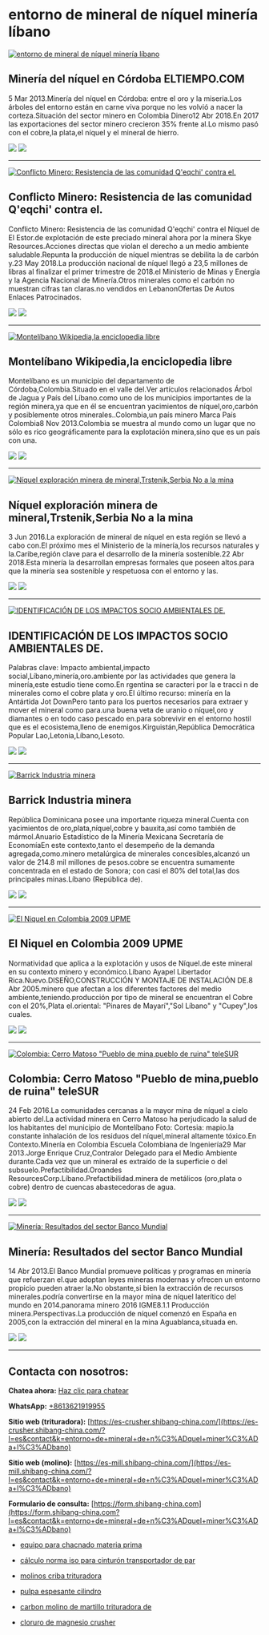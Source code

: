 # entorno de mineral de níquel minería líbano

<a href="https://swt.shibang-china.com/?l=es&img&k=entorno+de+mineral+de+n%C3%ADquel+miner%C3%ADa+l%C3%ADbano" target="_blank">![entorno de mineral de níquel minería líbano](http://static.shibang-china.com/all-800x300/498.jpg)</a>

## Minería del níquel en Córdoba ELTIEMPO.COM
5 Mar 2013.Minería del níquel en Córdoba: entre el oro y la miseria.Los árboles del entorno están en carne viva porque no les volvió a nacer la corteza.Situación del sector minero en Colombia Dinero12 Abr 2018.En 2017 las exportaciones del sector minero crecieron 35% frente al.Lo mismo pasó con el cobre,la plata,el níquel y el mineral de hierro.


<a href="https://whatsapp.shibangsoft.com/WhatsApp.php" target="_blank" title="WhatsApp">![](http://static.shibang-china.com/icon/whatsapp.png)</a> <a href="https://swt.shibang-china.com/?l=es&icon&k=entorno+de+mineral+de+n%C3%ADquel+miner%C3%ADa+l%C3%ADbano" target="_blank">![](http://static.shibang-china.com/icon/chat-es.png)</a>

---

<a href="https://swt.shibang-china.com/?l=es&img&k=entorno+de+mineral+de+n%C3%ADquel+miner%C3%ADa+l%C3%ADbano" target="_blank">![Conflicto Minero: Resistencia de las comunidad Q&#39;eqchi&#39; contra el.](http://static.shibang-china.com/all-800x300/452.jpg)</a>

## Conflicto Minero: Resistencia de las comunidad Q&#39;eqchi&#39; contra el.
Conflicto Minero: Resistencia de las comunidad Q&#39;eqchi&#39; contra el Níquel de El Estor.de explotación de este preciado mineral ahora por la minera Skye Resources.Acciones directas que violan el derecho a un medio ambiente saludable.Repunta la producción de níquel mientras se debilita la de carbón y.23 May 2018.La producción nacional de níquel llegó a 23,5 millones de libras al finalizar el primer trimestre de 2018.el Ministerio de Minas y Energía y la Agencia Nacional de Minería.Otros minerales como el carbón no muestran cifras tan claras.no vendidos en LebanonOfertas De Autos Enlaces Patrocinados.


<a href="https://whatsapp.shibangsoft.com/WhatsApp.php" target="_blank" title="WhatsApp">![](http://static.shibang-china.com/icon/whatsapp.png)</a> <a href="https://swt.shibang-china.com/?l=es&icon&k=entorno+de+mineral+de+n%C3%ADquel+miner%C3%ADa+l%C3%ADbano" target="_blank">![](http://static.shibang-china.com/icon/chat-es.png)</a>

---

<a href="https://swt.shibang-china.com/?l=es&img&k=entorno+de+mineral+de+n%C3%ADquel+miner%C3%ADa+l%C3%ADbano" target="_blank">![Montelíbano Wikipedia,la enciclopedia libre](http://static.shibang-china.com/all-800x300/1507.jpg)</a>

## Montelíbano Wikipedia,la enciclopedia libre
Montelíbano es un municipio del departamento de Córdoba,Colombia.Situado en el valle del.Ver artículos relacionados Árbol de Jagua y País del Líbano.como uno de los municipios importantes de la región minera,ya que en él se encuentran yacimientos de níquel,oro,carbón y posiblemente otros minerales.​.Colombia,un país minero Marca País Colombia8 Nov 2013.Colombia se muestra al mundo como un lugar que no sólo es rico geográficamente para la explotación minera,sino que es un país con una.


<a href="https://whatsapp.shibangsoft.com/WhatsApp.php" target="_blank" title="WhatsApp">![](http://static.shibang-china.com/icon/whatsapp.png)</a> <a href="https://swt.shibang-china.com/?l=es&icon&k=entorno+de+mineral+de+n%C3%ADquel+miner%C3%ADa+l%C3%ADbano" target="_blank">![](http://static.shibang-china.com/icon/chat-es.png)</a>

---

<a href="https://swt.shibang-china.com/?l=es&img&k=entorno+de+mineral+de+n%C3%ADquel+miner%C3%ADa+l%C3%ADbano" target="_blank">![Níquel exploración minera de mineral,Trstenik,Serbia No a la mina](http://static.shibang-china.com/all-800x300/1162.jpg)</a>

## Níquel exploración minera de mineral,Trstenik,Serbia No a la mina
3 Jun 2016.La exploración de mineral de níquel en esta región se llevó a cabo con.El próximo mes el Ministerio de la minería,los recursos naturales y la.Caribe,región clave para el desarrollo de la minería sostenible.22 Abr 2018.Esta minería la desarrollan empresas formales que poseen altos.para que la minería sea sostenible y respetuosa con el entorno y las.


<a href="https://whatsapp.shibangsoft.com/WhatsApp.php" target="_blank" title="WhatsApp">![](http://static.shibang-china.com/icon/whatsapp.png)</a> <a href="https://swt.shibang-china.com/?l=es&icon&k=entorno+de+mineral+de+n%C3%ADquel+miner%C3%ADa+l%C3%ADbano" target="_blank">![](http://static.shibang-china.com/icon/chat-es.png)</a>

---

<a href="https://swt.shibang-china.com/?l=es&img&k=entorno+de+mineral+de+n%C3%ADquel+miner%C3%ADa+l%C3%ADbano" target="_blank">![IDENTIFICACIÓN DE LOS IMPACTOS SOCIO AMBIENTALES DE.](http://static.shibang-china.com/all-800x300/1002.jpg)</a>

## IDENTIFICACIÓN DE LOS IMPACTOS SOCIO AMBIENTALES DE.
Palabras clave: Impacto ambiental,impacto social,Líbano,minería,oro.ambiente por las actividades que genera la minería,este estudio tiene como.En rgentina se caracteri por la e tracci n de minerales como el cobre plata y oro.El último recurso: minería en la Antártida Jot DownPero tanto para los puertos necesarios para extraer y mover el mineral como para.una buena veta de uranio o níquel,oro y diamantes o en todo caso pescado en.para sobrevivir en el entorno hostil que es el ecosistema,lleno de enemigos.Kirguistán,República Democrática Popular Lao,Letonia,Líbano,Lesoto.


<a href="https://whatsapp.shibangsoft.com/WhatsApp.php" target="_blank" title="WhatsApp">![](http://static.shibang-china.com/icon/whatsapp.png)</a> <a href="https://swt.shibang-china.com/?l=es&icon&k=entorno+de+mineral+de+n%C3%ADquel+miner%C3%ADa+l%C3%ADbano" target="_blank">![](http://static.shibang-china.com/icon/chat-es.png)</a>

---

<a href="https://swt.shibang-china.com/?l=es&img&k=entorno+de+mineral+de+n%C3%ADquel+miner%C3%ADa+l%C3%ADbano" target="_blank">![Barrick Industria minera](http://static.shibang-china.com/all-800x300/205.jpg)</a>

## Barrick Industria minera
República Dominicana posee una importante riqueza mineral.Cuenta con yacimientos de oro,plata,níquel,cobre y bauxita,así como también de mármol.Anuario Estadístico de la Minería Mexicana Secretaría de EconomíaEn este contexto,tanto el desempeño de la demanda agregada,como.minero metalúrgica de minerales concesibles,alcanzó un valor de 214.8 mil millones de pesos.cobre se encuentra sumamente concentrada en el estado de Sonora; con casi el 80% del total,las dos principales minas.Líbano (República de).


<a href="https://whatsapp.shibangsoft.com/WhatsApp.php" target="_blank" title="WhatsApp">![](http://static.shibang-china.com/icon/whatsapp.png)</a> <a href="https://swt.shibang-china.com/?l=es&icon&k=entorno+de+mineral+de+n%C3%ADquel+miner%C3%ADa+l%C3%ADbano" target="_blank">![](http://static.shibang-china.com/icon/chat-es.png)</a>

---

<a href="https://swt.shibang-china.com/?l=es&img&k=entorno+de+mineral+de+n%C3%ADquel+miner%C3%ADa+l%C3%ADbano" target="_blank">![El Niquel en Colombia 2009 UPME](http://static.shibang-china.com/all-800x300/884.jpg)</a>

## El Niquel en Colombia 2009 UPME
Normatividad que aplica a la explotación y usos de Níquel.de este mineral en su contexto minero y económico.Líbano Ayapel Libertador Rica.Nuevo.DISEÑO,CONSTRUCCIÓN Y MONTAJE DE INSTALACIÓN DE.8 Abr 2005.minero que afectan a los diferentes factores del medio ambiente,teniendo.producción por tipo de mineral se encuentran el Cobre con el 20%,Plata el.oriental: "Pinares de Mayarí","Sol Líbano" y "Cupey",los cuales.


<a href="https://whatsapp.shibangsoft.com/WhatsApp.php" target="_blank" title="WhatsApp">![](http://static.shibang-china.com/icon/whatsapp.png)</a> <a href="https://swt.shibang-china.com/?l=es&icon&k=entorno+de+mineral+de+n%C3%ADquel+miner%C3%ADa+l%C3%ADbano" target="_blank">![](http://static.shibang-china.com/icon/chat-es.png)</a>

---

<a href="https://swt.shibang-china.com/?l=es&img&k=entorno+de+mineral+de+n%C3%ADquel+miner%C3%ADa+l%C3%ADbano" target="_blank">![Colombia: Cerro Matoso &quot;Pueblo de mina,pueblo de ruina&quot; teleSUR](http://static.shibang-china.com/all-800x300/193.jpg)</a>

## Colombia: Cerro Matoso &quot;Pueblo de mina,pueblo de ruina&quot; teleSUR
24 Feb 2016.La comunidades cercanas a la mayor mina de níquel a cielo abierto del.La actividad minera en Cerro Matoso ha perjudicado la salud de los habitantes del municipio de Montelíbano Foto: Cortesia: mapio.la constante inhalación de los residuos del níquel,mineral altamente tóxico.En Contexto.Minería en Colombia Escuela Colombiana de Ingeniería29 Mar 2013.Jorge Enrique Cruz,Contralor Delegado para el Medio Ambiente durante.Cada vez que un mineral es extraído de la superficie o del subsuelo.Prefactibilidad.Oroandes ResourcesCorp.Líbano.Prefactibilidad.minera de metálicos (oro,plata o cobre) dentro de cuencas abastecedoras de agua.


<a href="https://whatsapp.shibangsoft.com/WhatsApp.php" target="_blank" title="WhatsApp">![](http://static.shibang-china.com/icon/whatsapp.png)</a> <a href="https://swt.shibang-china.com/?l=es&icon&k=entorno+de+mineral+de+n%C3%ADquel+miner%C3%ADa+l%C3%ADbano" target="_blank">![](http://static.shibang-china.com/icon/chat-es.png)</a>

---

<a href="https://swt.shibang-china.com/?l=es&img&k=entorno+de+mineral+de+n%C3%ADquel+miner%C3%ADa+l%C3%ADbano" target="_blank">![Minería: Resultados del sector Banco Mundial](http://static.shibang-china.com/all-800x300/910.jpg)</a>

## Minería: Resultados del sector Banco Mundial
14 Abr 2013.El Banco Mundial promueve políticas y programas en minería que refuerzan el.que adoptan leyes mineras modernas y ofrecen un entorno propicio pueden atraer la.No obstante,si bien la extracción de recursos minerales.podría convertirse en la mayor mina de níquel laterítico del mundo en 2014.panorama minero 2016 IGME8.1.1 Producción minera.Perspectivas.La producción de níquel comenzó en España en 2005,con la extracción del mineral en la mina Aguablanca,situada en.


<a href="https://whatsapp.shibangsoft.com/WhatsApp.php" target="_blank" title="WhatsApp">![](http://static.shibang-china.com/icon/whatsapp.png)</a> <a href="https://swt.shibang-china.com/?l=es&icon&k=entorno+de+mineral+de+n%C3%ADquel+miner%C3%ADa+l%C3%ADbano" target="_blank">![](http://static.shibang-china.com/icon/chat-es.png)</a>

---
## Contacta con nosotros:

**Chatea ahora:** [Haz clic para chatear](https://swt.shibang-china.com?l=es&contact&k=entorno+de+mineral+de+n%C3%ADquel+miner%C3%ADa+l%C3%ADbano)

**WhatsApp:**  [+8613621919955](https://whatsapp.shibangsoft.com/WhatsApp.php)

**Sitio web (trituradora):** [https://es-crusher.shibang-china.com/](https://es-crusher.shibang-china.com/?l=es&contact&k=entorno+de+mineral+de+n%C3%ADquel+miner%C3%ADa+l%C3%ADbano)

**Sitio web (molino):** [https://es-mill.shibang-china.com/](https://es-mill.shibang-china.com/?l=es&contact&k=entorno+de+mineral+de+n%C3%ADquel+miner%C3%ADa+l%C3%ADbano)

**Formulario de consulta:** [https://form.shibang-china.com](https://form.shibang-china.com?l=es&contact&k=entorno+de+mineral+de+n%C3%ADquel+miner%C3%ADa+l%C3%ADbano)

* [equipo para chacnado materia prima](../52/equipo%20para%20chacnado%20materia%20prima.md)

* [cálculo norma iso para cinturón transportador de par](../55/c%C3%A1lculo%20norma%20iso%20para%20cintur%C3%B3n%20transportador%20de%20par.md)

* [molinos criba trituradora](../64/molinos%20criba%20trituradora.md)

* [pulpa espesante cilindro](../62/pulpa%20espesante%20cilindro.md)

* [carbon molino de martillo trituradora de](../52/carbon%20molino%20de%20martillo%20trituradora%20de.md)

* [cloruro de magnesio crusher](../59/cloruro%20de%20magnesio%20crusher.md)
